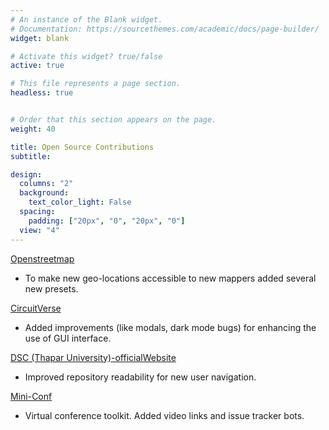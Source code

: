 ```yaml
---
# An instance of the Blank widget.
# Documentation: https://sourcethemes.com/academic/docs/page-builder/
widget: blank

# Activate this widget? true/false
active: true

# This file represents a page section.
headless: true


# Order that this section appears on the page.
weight: 40

title: Open Source Contributions
subtitle:

design:
  columns: "2"
  background:
    text_color_light: False
  spacing:
    padding: ["20px", "0", "20px", "0"]
  view: "4"
---
```

[Openstreetmap](https://github.com/openstreetmap/iD/commits?author=animesh-007)    
* To make new geo-locations accessible to new mappers added several new presets.

[CircuitVerse](https://github.com/CircuitVerse/CircuitVerseDocs)  
* Added improvements (like modals, dark mode bugs) for enhancing the use of GUI interface. 

[DSC (Thapar University)-officialWebsite](https://github.com/developer-student-club-thapar/officialWebsite)  
* Improved repository readability for new user navigation.  

[Mini-Conf](https://github.com/Mini-Conf/Mini-Conf/commits?author=animesh-007)  
* Virtual conference toolkit. Added video links and issue tracker bots.




